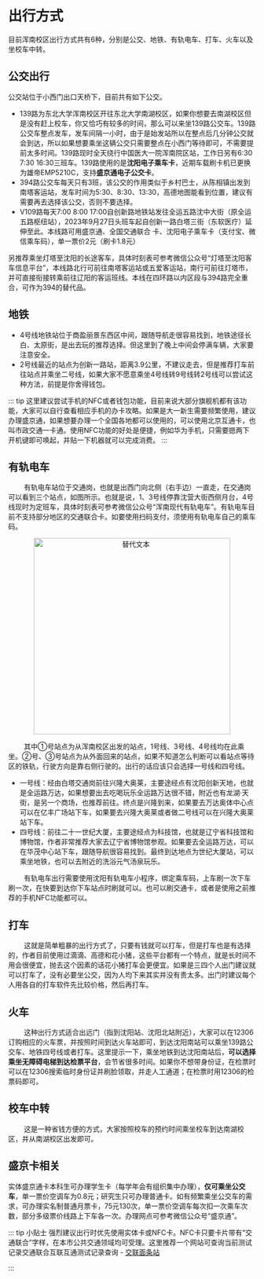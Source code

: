 # 出行方式  <Badge type="tip" text="南惊希露" />
目前浑南校区出行方式共有6种，分别是公交、地铁、有轨电车、打车、火车以及坐校车中转。



## 公交出行 
公交站位于小西门出口天桥下，目前共有如下公交。

 - 139路为东北大学浑南校区开往东北大学南湖校区，如果你想要去南湖校区但是没有赶上校车，你又恰巧有较多的时间，那么可以来坐139路公交车。139路公交车整点发车，发车间隔一小时，由于是始发站所以在整点后几分钟公交就会到达，所以如果想要乘坐这辆公交只需要整点在小西门等待即可，不需要提前太多时间。139路现时全天绕行中国医大一院浑南院区站，工作日另有6:30 7:30 16:30三班车。139路使用的是**沈阳电子乘车卡**，近期车载刷卡机已更换为雄帝EMP5210C，支持**盛京通电子公交卡**。
 - 394路公交车每天只有3班，该公交的作用类似于乡村巴士，从陈相镇出发到南塔客运站，发车时间为5:30、8:30、13:30，高德地图能看到位置，建议有需要再去选择该公交，否则不要选择。
 - V109路每天7:00 8:00 17:00自创新路地铁站发往全运五路沈中大街（原全运五路枢纽站），2023年9月27日头班车起自创新一路白塔三街（东软医疗）延伸至此。本线路可用盛京通、全国交通联合
 卡、沈阳电子乘车卡（支付宝、微信乘车码），单一票价2元（刷卡1.8元）

另推荐乘坐灯塔至沈阳的长途客车，具体时刻表可参考微信公众号“灯塔至沈阳客车信息平台”，本线路北行可前往南塔客运站或五爱客运站，南行可前往灯塔市，并可直接衔接转乘前往辽阳的客运班线。本线在四环路以内区段与394路完全重合，可作为394的替代品。

## 地铁

 - 4号线地铁站位于商盈丽景东西区中间，跟随导航走很容易找到，地铁途径长白、太原街，是出去玩的推荐选择。但这里到了晚上中间会停满车辆，大家要注意安全。
 - 2号线最近的站点为创新一路站，距离3.9公里，不建议走去，但是推荐打车前往站点并乘坐二号线，如果大家不愿意乘坐4号线转9号线转2号线可以尝试这种方法，前提是你舍得钱包。

::: tip
这里建议尝试手机的NFC或者钱包功能，目前来说大部分旗舰机都有该功能，大家可以自行查看相应手机的办卡攻略。如果是大一新生需要频繁使用，建议办理盛京通，如果想要办理一个全国各地都可以使用的，可以使用北京互通卡，也叫市政交通一卡通。使用NFC功能的好处是便捷，例如华为手机，只需要摁两下开机键即可唤起，并贴一下机器就可以完成消费。
:::
## 有轨电车
&emsp; &emsp;有轨电车站位于交通岗，也就是出西门向北侧（右手边）一直走，在交通岗可以看到三个站点，如图所示。也就是说，1、3号线停靠沈营大街西侧月台，4号线现时为定班车，具体时刻表可参考微信公众号“浑南现代有轨电车”。有轨电车目前不支持部分地区的交通联合卡。如要使用扫码支付，须使用有轨电车自己的乘车码。

<p align="center">
  <img src="/Tramway.png" alt="替代文本" width="400">
</p>

 
&emsp; &emsp;其中①号站点为从浑南校区出发的站点，1号线、3号线、4号线均在此乘坐。②号、③号站点为从外面回来的站点，如果不知道怎么判断可以看站点等待区的铁轨，行驶方向是靠右侧行驶的。出行的话应该只会选择一号线和四号线。

 - 一号线：经由白塔交通岗前往兴隆大奥莱，主要途经点有沈阳创新天地，也就是全运路万达，如果想要出去吃喝玩乐全运路万达很不错，附近也有龙湖·天街，是另一个商场，也推荐前往。终点是兴隆到来，如果要去万达奥体中心点可以在亿丰广场站下车，如果要去兴隆大奥莱或者做二号线可以在兴隆大奥莱站下车。
 - 四号线：前往二十一世纪大厦，主要途经点为科技馆，也就是辽宁省科技馆和博物馆，作者非常推荐大家去辽宁省博物馆参观。如果要去全运路万达，可以在华茂中心站下车，跟随导航很容易找到。最终到达地点为世纪大厦站，可以乘坐地铁，也可以去附近的洗浴元气汤泉玩乐。
 
&emsp; &emsp;有轨电车出行需要使用沈阳有轨电车小程序，绑定乘车码，上车刷一次下车刷一次，在快要到达你下车站点时刷就可以。也可以刷交通卡，或者是使用之前推荐的手机NFC功能都可以。

## 打车

&emsp; &emsp;这就是简单粗暴的出行方式了，只要有钱就可以打车，但是打车也是有选择的，作者目前使用过滴滴、高德和花小猪，这些平台都有一个特点，就是长时间不用会很便宜，抛去这个因素的话花小猪打车会更便宜。如果是三四个人出门建议就可以打车了，没有必要坐公交，因为人均下来其实并没有贵太多。出门时建议每个人用各自的打车软件先比较价格，然后再打车。

## 火车

&emsp; &emsp;这种出行方式适合出远门（指到沈阳站、沈阳北站附近），大家可以在12306订购相应的火车票，并按照时间到达火车站即可，到达沈阳南站可以乘坐139路公交车、地铁四号线或者打车。这里提示一下，乘坐地铁到达沈阳南站后，**可以选择乘坐无障碍电梯到达检票平台**，会节省很多时间。如果你不想带身份证，在检票时可以在12306搜索临时身份证并刷脸领取，并走人工通道；在检票时用12306的检票码即可。

## 校车中转

&emsp; &emsp;这是一种省钱方便的方式，大家按照校车的预约时间乘坐校车到达南湖校区，并从南湖校区出发即可。

## 盛京卡相关
实体盛京通卡本科生可办理学生卡（每学年会有组织集中办理），**仅可乘坐公交车**，单一票价空调车为0.8元；研究生只可办理普通卡。如有频繁乘坐公交车的需求，可办理实名制普通月票卡，75元130次，单一票价空调车每次扣一次乘车次数，部分多级票价线路上下车各一次。办理网点可参考微信公众号“盛京通”。

::: tip 小贴士
强烈建议出行时优先使用实体卡或NFC卡。NFC卡只要卡片带有“交通联合”字样，在本市公共交通领域均可受理。这里推荐一个网站可查询当前测试记录交通联合互联互通测试记录查询 - [交联面条站](https://www.tunionfans.com)

:::
